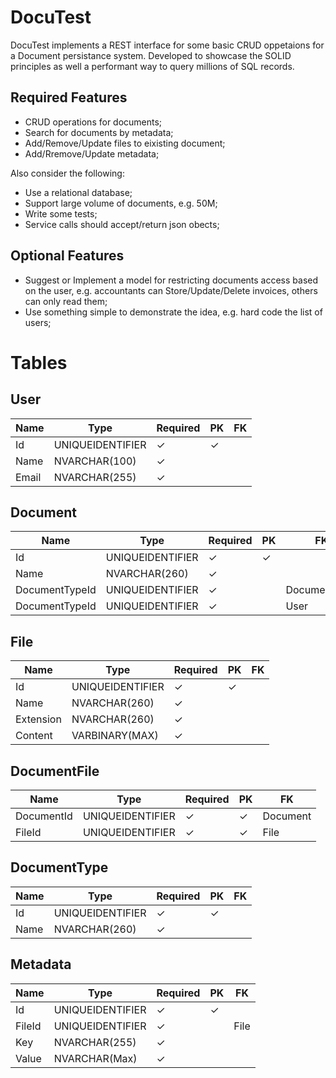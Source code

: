 # DocuTest
DocuTest implements a REST interface for some basic CRUD oppetaions for a Document persistance system. Developed to showcase the SOLID principles as well a performant way to query millions of SQL records.

## Required Features
- CRUD operations for documents;
- Search for documents by metadata;
- Add/Remove/Update files to eixisting document;
- Add/Rremove/Update metadata;


Also consider the following:
- Use a relational database;
- Support large volume of documents, e.g. 50M;
- Write some tests;
- Service calls should accept/return json obects;

## Optional Features
- Suggest or Implement a model for restricting documents access based on the user, e.g. accountants can Store/Update/Delete invoices, others can only read them;
- Use something simple to demonstrate the idea,  e.g. hard code the list of users;

# Tables
## User
| Name | Type | Required | PK | FK |
| ------------- | ------------- | ------------- | ------------- | ------------- |
| Id | UNIQUEIDENTIFIER | ✓ | ✓ |  |
| Name | NVARCHAR(100) | ✓ |  |  |
| Email | NVARCHAR(255) | ✓ |  |  |

## Document
| Name | Type | Required | PK | FK |
| ------------- | ------------- | ------------- | ------------- | ------------- |
| Id | UNIQUEIDENTIFIER | ✓ | ✓ |  |
| Name | NVARCHAR(260) | ✓ |  |  |
| DocumentTypeId | UNIQUEIDENTIFIER | ✓ |  | DocumentType |
| DocumentTypeId | UNIQUEIDENTIFIER | ✓ |  | User |

## File
| Name | Type | Required | PK | FK |
| ------------- | ------------- | ------------- | ------------- | ------------- |
| Id | UNIQUEIDENTIFIER | ✓ | ✓ |  |
| Name | NVARCHAR(260) | ✓ |  |  |
| Extension | NVARCHAR(260) | ✓ |  |  |
| Content | VARBINARY(MAX) | ✓ |  |  |

## DocumentFile
| Name | Type | Required | PK | FK |
| ------------- | ------------- | ------------- | ------------- | ------------- |
| DocumentId | UNIQUEIDENTIFIER | ✓ | ✓ | Document |
| FileId | UNIQUEIDENTIFIER | ✓ | ✓ | File |

## DocumentType
| Name | Type | Required | PK | FK |
| ------------- | ------------- | ------------- | ------------- | ------------- |
| Id | UNIQUEIDENTIFIER | ✓ | ✓ |  |
| Name | NVARCHAR(260) | ✓ |  |  |

## Metadata
| Name | Type | Required | PK | FK |
| ------------- | ------------- | ------------- | ------------- | ------------- |
| Id | UNIQUEIDENTIFIER | ✓ | ✓ |  |
| FileId | UNIQUEIDENTIFIER | ✓ |  | File |
| Key | NVARCHAR(255) | ✓ |  |  |
| Value | NVARCHAR(Max) | ✓ |  |  |
